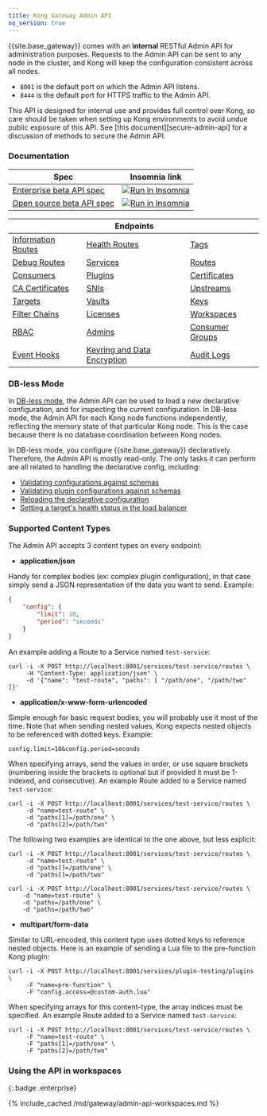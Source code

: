 ```yaml
---
title: Kong Gateway Admin API
no_version: true
---
```



<!-- vale off -->

{{site.base_gateway}} comes with an **internal** RESTful Admin API for administration purposes.
 Requests to the Admin API can be sent to any node in the cluster, and Kong will
 keep the configuration consistent across all nodes.

 - `8001` is the default port on which the Admin API listens.
 - `8444` is the default port for HTTPS traffic to the Admin API.

 This API is designed for internal use and provides full control over Kong, so
 care should be taken when setting up Kong environments to avoid undue public
 exposure of this API. See [this document][secure-admin-api] for a discussion
 of methods to secure the Admin API.

### Documentation


| Spec | Insomnia link |
|-------|---------------|
| [Enterprise beta API spec](/gateway/api/admin-ee/latest/) |<a href="https://insomnia.rest/run/?label=Kong%20Gateway%20Enterprise%203.4&uri=https%3A%2F%2Fraw.githubusercontent.com%2FKong%2Fdocs.konghq.com%2Fmain%2Fapi-specs%2FGateway-EE%2F3.4%2Fkong-ee-3.4.json" target="_blank"><img src="https://insomnia.rest/images/run.svg" alt="Run in Insomnia"></a>  |
|  [Open source beta API spec](/gateway/api/admin-oss/latest/) |  <a href="https://insomnia.rest/run/?label=Kong%20Gateway%20Open%20Source%203.4&uri=https%3A%2F%2Fraw.githubusercontent.com%2FKong%2Fdocs.konghq.com%2Fmain%2Fapi-specs%2FGateway-OSS%2F3.4%2Fkong-oss-3.4.json" target="_blank"><img src="https://insomnia.rest/images/run.svg" alt="Run in Insomnia"></a>|


|        |   Endpoints        | |
| ------------------------------- | ------------------------------- | ----- | 
| [Information Routes](/gateway/api/admin-ee/latest/#/Information/get-endpoints) | [Health Routes](/gateway/api/admin-ee/latest/#/Information/get-status) | [Tags](/gateway/api/admin-ee/latest/#/tags/get-tags) |
| [Debug Routes](/gateway/api/admin-ee/latest/#/debug/put-debug-cluster-control-planes-nodes-log-level-log_level) | [Services](/gateway/api/admin-ee/latest/#/Services/list-service) | [Routes](/gateway/api/admin-ee/latest/#/Routes/list-route) |
| [Consumers](/gateway/api/admin-ee/latest/#/Consumers/list-consumer) | [Plugins](/gateway/api/admin-ee/latest/#/Plugins/list-plugins-with-consumer) | [Certificates](/gateway/api/admin-ee/latest/#/Certificates/list-certificate) |
| [CA Certificates](/gateway/api/admin-ee/latest/#/CA%20Certificates/list-ca_certificate) | [SNIs](/gateway/api/admin-ee/latest/#/SNIs/list-sni-with-certificate) | [Upstreams](/gateway/api/admin-ee/latest/#/Upstreams/list-upstream) |
| [Targets](/gateway/api/admin-ee/latest/#/Targets/list-target-with-upstream) | [Vaults](/gateway/api/admin-ee/latest/#/Vaults/list-vault) | [Keys](/gateway/api/admin-ee/latest/#/Keys/list-key) |
| [Filter Chains](/gateway/api/admin-ee/latest/#/filter-chains/get-filter-chains) | [Licenses](/gateway/api/admin-ee/latest/#/licenses/get-licenses) | [Workspaces](/gateway/api/admin-ee/latest/#/Workspaces/list-workspace) |
| [RBAC](/gateway/api/admin-ee/latest/#/rbac/get-rbac-users) | [Admins](/gateway/api/admin-ee/latest/#/admins/get-admins) | [Consumer Groups](/gateway/api/admin-ee/latest/#/consumer_groups/) |
| [Event Hooks](/gateway/api/admin-ee/latest/#/Event-hooks/get-event-hooks) | [Keyring and Data Encryption](/gateway/api/admin-ee/latest/#/Keyring/get-keyring) | [Audit Logs](/gateway/api/admin-ee/latest/#/audit-logs/get-audit-requests) |



### DB-less Mode


In [DB-less mode](/gateway/{{page.kong_version}}/production/deployment-topologies/db-less-and-declarative-config/),
the Admin API can be used to load a new declarative
configuration, and for inspecting the current configuration. In DB-less mode,
the Admin API for each Kong node functions independently, reflecting the memory state
of that particular Kong node. This is the case because there is no database
coordination between Kong nodes.

In DB-less mode, you configure {{site.base_gateway}} declaratively.
Therefore, the Admin API is mostly read-only. The only tasks it can perform are all
related to handling the declarative config, including:

* [Validating configurations against schemas](#validate-a-configuration-against-a-schema)
* [Validating plugin configurations against schemas](#validate-a-plugin-configuration-against-the-schema)
* [Reloading the declarative configuration](#reload-declarative-configuration)
* [Setting a target's health status in the load balancer](#set-target-as-healthy)







### Supported Content Types

The Admin API accepts 3 content types on every endpoint:

- **application/json**

Handy for complex bodies (ex: complex plugin configuration), in that case simply send
a JSON representation of the data you want to send. Example:

```json
{
    "config": {
        "limit": 10,
        "period": "seconds"
    }
}
```

An example adding a Route to a Service named `test-service`:

```
curl -i -X POST http://localhost:8001/services/test-service/routes \
     -H "Content-Type: application/json" \
     -d '{"name": "test-route", "paths": [ "/path/one", "/path/two" ]}'
```

- **application/x-www-form-urlencoded**

Simple enough for basic request bodies, you will probably use it most of the time.
Note that when sending nested values, Kong expects nested objects to be referenced
with dotted keys. Example:

```
config.limit=10&config.period=seconds
```

When specifying arrays, send the values in order, or use square brackets (numbering
inside the brackets is optional but if provided it must be 1-indexed, and
consecutive). An example Route added to a Service named `test-service`:

```
curl -i -X POST http://localhost:8001/services/test-service/routes \
     -d "name=test-route" \
     -d "paths[1]=/path/one" \
     -d "paths[2]=/path/two"
```

The following two examples are identical to the one above, but less explicit:
```
curl -i -X POST http://localhost:8001/services/test-service/routes \
     -d "name=test-route" \
     -d "paths[]=/path/one" \
     -d "paths[]=/path/two"

curl -i -X POST http://localhost:8001/services/test-service/routes \
    -d "name=test-route" \
    -d "paths=/path/one" \
    -d "paths=/path/two"
```


- **multipart/form-data**

Similar to URL-encoded, this content type uses dotted keys to reference nested
objects. Here is an example of sending a Lua file to the pre-function Kong plugin:

```
curl -i -X POST http://localhost:8001/services/plugin-testing/plugins \
     -F "name=pre-function" \
     -F "config.access=@custom-auth.lua"
```

When specifying arrays for this content-type, the array indices must be specified.
An example Route added to a Service named `test-service`:

```
curl -i -X POST http://localhost:8001/services/test-service/routes \
     -F "name=test-route" \
     -F "paths[1]=/path/one" \
     -F "paths[2]=/path/two"
```



### Using the API in workspaces 
{:.badge .enterprise}

{% include_cached /md/gateway/admin-api-workspaces.md %}

